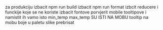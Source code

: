 za produkciju izbacit npm run build
izbacit npm run format
izbcit reducere i funckije koje se ne koriste
izbacit fontove
porvjerit mobile tooltipove i namistit ih vamo isto
min_temp max_temp SU ISTI NA MOBU
tooltip na mobu
boje u paletu
slike prebrisat